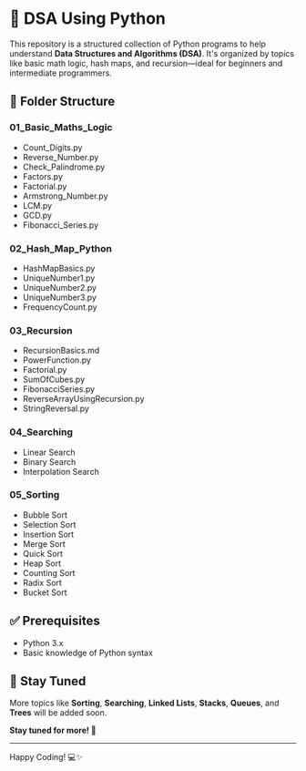 # 🐍 DSA Using Python

This repository is a structured collection of Python programs to help understand **Data Structures and Algorithms (DSA)**. It's organized by topics like basic math logic, hash maps, and recursion—ideal for beginners and intermediate programmers.

## 📁 Folder Structure
### 01_Basic_Maths_Logic
- Count_Digits.py
- Reverse_Number.py
- Check_Palindrome.py
- Factors.py
- Factorial.py
- Armstrong_Number.py
- LCM.py
- GCD.py
- Fibonacci_Series.py

### 02_Hash_Map_Python
- HashMapBasics.py
- UniqueNumber1.py
- UniqueNumber2.py
- UniqueNumber3.py
- FrequencyCount.py

### 03_Recursion
- RecursionBasics.md
- PowerFunction.py
- Factorial.py
- SumOfCubes.py
- FibonacciSeries.py
- ReverseArrayUsingRecursion.py
- StringReversal.py

### 04_Searching
- Linear Search  
- Binary Search
- Interpolation Search

### 05_Sorting
- Bubble Sort
- Selection Sort  
- Insertion Sort  
- Merge Sort  
- Quick Sort  
- Heap Sort  
- Counting Sort  
- Radix Sort  
- Bucket Sort


## ✅ Prerequisites

- Python 3.x
- Basic knowledge of Python syntax


## 🔔 Stay Tuned

More topics like **Sorting**, **Searching**, **Linked Lists**, **Stacks**, **Queues**, and **Trees** will be added soon.

**Stay tuned for more! 🚀**

---

Happy Coding! 💻✨


